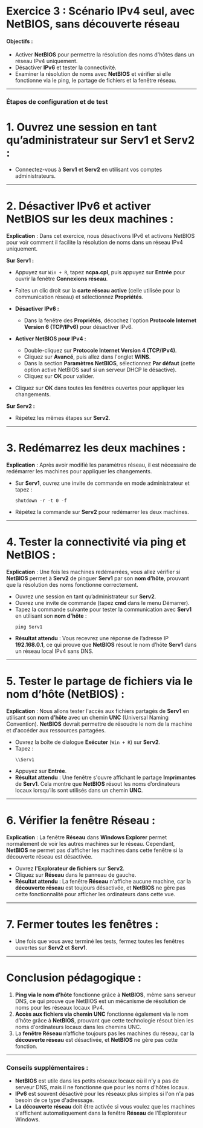 # **Exercice 3 : Scénario IPv4 seul, avec NetBIOS, sans découverte réseau**

#### **Objectifs :**
- Activer **NetBIOS** pour permettre la résolution des noms d'hôtes dans un réseau IPv4 uniquement.
- Désactiver **IPv6** et tester la connectivité.
- Examiner la résolution de noms avec **NetBIOS** et vérifier si elle fonctionne via le ping, le partage de fichiers et la fenêtre réseau.

---

### **Étapes de configuration et de test**

# **1. Ouvrez une session en tant qu’administrateur sur Serv1 et Serv2 :**

   - Connectez-vous à **Serv1** et **Serv2** en utilisant vos comptes administrateurs.

---

# **2. Désactiver IPv6 et activer NetBIOS sur les deux machines :**

   **Explication** : Dans cet exercice, nous désactivons IPv6 et activons NetBIOS pour voir comment il facilite la résolution de noms dans un réseau IPv4 uniquement.

   **Sur Serv1 :**
   - Appuyez sur `Win + R`, tapez **ncpa.cpl**, puis appuyez sur **Entrée** pour ouvrir la fenêtre **Connexions réseau**.
   - Faites un clic droit sur la **carte réseau active** (celle utilisée pour la communication réseau) et sélectionnez **Propriétés**.

   - **Désactiver IPv6 :**
     - Dans la fenêtre des **Propriétés**, décochez l'option **Protocole Internet Version 6 (TCP/IPv6)** pour désactiver IPv6.
   
   - **Activer NetBIOS pour IPv4 :**
     - Double-cliquez sur **Protocole Internet Version 4 (TCP/IPv4)**.
     - Cliquez sur **Avancé**, puis allez dans l'onglet **WINS**.
     - Dans la section **Paramètres NetBIOS**, sélectionnez **Par défaut** (cette option active NetBIOS sauf si un serveur DHCP le désactive).
     - Cliquez sur **OK** pour valider.

   - Cliquez sur **OK** dans toutes les fenêtres ouvertes pour appliquer les changements.

   **Sur Serv2 :**
   - Répétez les mêmes étapes sur **Serv2**.

---

# **3. Redémarrez les deux machines :**

   **Explication** : Après avoir modifié les paramètres réseau, il est nécessaire de redémarrer les machines pour appliquer les changements.

   - Sur **Serv1**, ouvrez une invite de commande en mode administrateur et tapez :
     ```
     shutdown -r -t 0 -f
     ```
   - Répétez la commande sur **Serv2** pour redémarrer les deux machines.

---

# **4. Tester la connectivité via ping et NetBIOS :**

   **Explication** : Une fois les machines redémarrées, vous allez vérifier si **NetBIOS** permet à **Serv2** de pinguer **Serv1** par son **nom d’hôte**, prouvant que la résolution des noms fonctionne correctement.

   - Ouvrez une session en tant qu’administrateur sur **Serv2**.
   - Ouvrez une invite de commande (tapez **cmd** dans le menu Démarrer).
   - Tapez la commande suivante pour tester la communication avec **Serv1** en utilisant son **nom d'hôte** :
     ```
     ping Serv1
     ```
   - **Résultat attendu** : Vous recevrez une réponse de l’adresse IP **192.168.0.1**, ce qui prouve que **NetBIOS** résout le nom d’hôte **Serv1** dans un réseau local IPv4 sans DNS.

---

# **5. Tester le partage de fichiers via le nom d’hôte (NetBIOS) :**

   **Explication** : Nous allons tester l'accès aux fichiers partagés de **Serv1** en utilisant son **nom d’hôte** avec un chemin **UNC** (Universal Naming Convention). **NetBIOS** devrait permettre de résoudre le nom de la machine et d'accéder aux ressources partagées.

   - Ouvrez la boîte de dialogue **Exécuter** (`Win + R`) sur **Serv2**.
   - Tapez :
     ```
     \\Serv1
     ```
   - Appuyez sur **Entrée**.
   - **Résultat attendu** : Une fenêtre s'ouvre affichant le partage **Imprimantes** de **Serv1**. Cela montre que **NetBIOS** résout les noms d’ordinateurs locaux lorsqu’ils sont utilisés dans un chemin **UNC**.

---

# **6. Vérifier la fenêtre Réseau :**

   **Explication** : La fenêtre **Réseau** dans **Windows Explorer** permet normalement de voir les autres machines sur le réseau. Cependant, **NetBIOS** ne permet pas d’afficher les machines dans cette fenêtre si la découverte réseau est désactivée.

   - Ouvrez **l'Explorateur de fichiers** sur **Serv2**.
   - Cliquez sur **Réseau** dans le panneau de gauche.
   - **Résultat attendu** : La fenêtre **Réseau** n'affiche aucune machine, car la **découverte réseau** est toujours désactivée, et **NetBIOS** ne gère pas cette fonctionnalité pour afficher les ordinateurs dans cette vue.

---

# **7. Fermer toutes les fenêtres :**

   - Une fois que vous avez terminé les tests, fermez toutes les fenêtres ouvertes sur **Serv2** et **Serv1**.

---

# **Conclusion pédagogique :**

1. **Ping via le nom d’hôte** fonctionne grâce à **NetBIOS**, même sans serveur DNS, ce qui prouve que NetBIOS est un mécanisme de résolution de noms pour les réseaux locaux IPv4.
2. **Accès aux fichiers via chemin UNC** fonctionne également via le nom d’hôte grâce à **NetBIOS**, prouvant que cette technologie résout bien les noms d'ordinateurs locaux dans les chemins UNC.
3. La **fenêtre Réseau** n’affiche toujours pas les machines du réseau, car la **découverte réseau** est désactivée, et **NetBIOS** ne gère pas cette fonction.

---

### **Conseils supplémentaires :**

- **NetBIOS** est utile dans les petits réseaux locaux où il n'y a pas de serveur DNS, mais il ne fonctionne que pour les noms d'hôtes locaux.
- **IPv6** est souvent désactivé pour les réseaux plus simples si l'on n'a pas besoin de ce type d'adressage.
- **La découverte réseau** doit être activée si vous voulez que les machines s'affichent automatiquement dans la fenêtre **Réseau** de l'Explorateur Windows.
